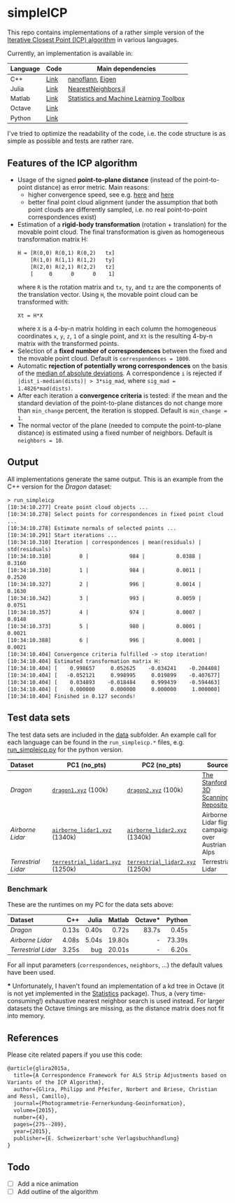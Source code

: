 # simpleICP

This repo contains implementations of a rather simple version of the [Iterative Closest Point (ICP) algorithm](https://en.wikipedia.org/wiki/Iterative_closest_point) in various languages.

Currently, an implementation is available in:

| Language | Code | Main dependencies |
| --- | --- | --- |
| C++ | [Link](c++) | [nanoflann](https://github.com/jlblancoc/nanoflann), [Eigen](http://eigen.tuxfamily.org) |
| Julia | [Link](julia) | [NearestNeighbors.jl](https://github.com/KristofferC/NearestNeighbors.jl) |
| Matlab | [Link](matlab) | [Statistics and Machine Learning Toolbox](https://www.mathworks.com/products/statistics.html) |
| Octave | [Link](octave) | |
| Python | [Link](python) | |

I've tried to optimize the readability of the code, i.e. the code structure is as simple as possible and tests are rather rare.

## Features of the ICP algorithm

- Usage of the signed **point-to-plane distance** (instead of the point-to-point distance) as error metric. Main reasons:
  - higher convergence speed, see e.g. [here](https://www.youtube.com/watch?v=LcghboLgTiA) and [here](https://ieeexplore.ieee.org/abstract/document/924423)
  - better final point cloud alignment (under the assumption that both point clouds are differently sampled, i.e. no real point-to-point correspondences exist)
- Estimation of a **rigid-body transformation** (rotation + translation) for the movable point cloud. The final transformation is given as homogeneous transformation matrix H:
  ```
  H = [R(0,0) R(0,1) R(0,2)   tx]
      [R(1,0) R(1,1) R(1,2)   ty]
      [R(2,0) R(2,1) R(2,2)   tz]
      [     0      0      0    1]
  ```
  where ``R`` is the rotation matrix and ``tx``, ``ty``, and ``tz`` are the components of the translation vector. Using ``H``, the movable point cloud can be transformed with:
  ```
  Xt = H*X
  ```
  where ``X`` is a 4-by-n matrix holding in each column the homogeneous coordinates ``x``, ``y``, ``z``, ``1`` of a single point, and ``Xt`` is the resulting 4-by-n matrix with the transformed points.
- Selection of a **fixed number of correspondences** between the fixed and the movable point cloud. Default is ``correspondences = 1000``.
- Automatic **rejection of potentially wrong correspondences** on the basis of the [median of absolute deviations](https://en.wikipedia.org/wiki/Median_absolute_deviation). A correspondence ``i`` is rejected if ``|dist_i-median(dists)| > 3*sig_mad``, where ``sig_mad = 1.4826*mad(dists)``.
- After each iteration a **convergence criteria** is tested: if the mean and the standard deviation of the point-to-plane distances do not change more than ``min_change`` percent, the iteration is stopped. Default is ``min_change = 1``.
- The normal vector of the plane (needed to compute the point-to-plane distance) is estimated using a fixed number of neighbors. Default is ``neighbors = 10``.

## Output

All implementations generate the same output. This is an example from the C++ version for the *Dragon* dataset:

```
> run_simpleicp
[10:34:10.277] Create point cloud objects ...
[10:34:10.278] Select points for correspondences in fixed point cloud ...
[10:34:10.278] Estimate normals of selected points ...
[10:34:10.291] Start iterations ...
[10:34:10.310] Iteration | correspondences | mean(residuals) |  std(residuals)
[10:34:10.310]         0 |             984 |          0.0388 |          0.3160
[10:34:10.310]         1 |             984 |          0.0011 |          0.2520
[10:34:10.327]         2 |             996 |          0.0014 |          0.1630
[10:34:10.342]         3 |             993 |          0.0059 |          0.0751
[10:34:10.357]         4 |             974 |          0.0007 |          0.0148
[10:34:10.373]         5 |             980 |          0.0001 |          0.0021
[10:34:10.388]         6 |             996 |          0.0001 |          0.0021
[10:34:10.404] Convergence criteria fulfilled -> stop iteration!
[10:34:10.404] Estimated transformation matrix H:
[10:34:10.404] [    0.998657     0.052625    -0.034241    -0.204408]
[10:34:10.404] [   -0.052121     0.998995     0.019899    -0.407677]
[10:34:10.404] [    0.034893    -0.018484     0.999439    -0.594463]
[10:34:10.404] [    0.000000     0.000000     0.000000     1.000000]
[10:34:10.404] Finished in 0.127 seconds!
```

## Test data sets

The test data sets are included in the [data](data) subfolder. An example call for each language can be found in the ``run_simpleicp.*`` files, e.g. [run_simpleicp.py](python/run_simpleicp.py) for the python version.

| Dataset | | PC1 (no_pts) | PC2 (no_pts) | Source |
| :--- | --- | --- | --- | --- |
| *Dragon* | ![Dragon](/data/dragon_small.png) | [``dragon1.xyz``](data/dragon1.xyz) (100k) | [``dragon2.xyz``](data/dragon2.xyz) (100k) | [The Stanford 3D Scanning Repository](http://graphics.stanford.edu/data/3Dscanrep/) |
| *Airborne Lidar* | ![AirborneLidar](/data/airborne_lidar_small.png) | [``airborne_lidar1.xyz``](data/airborne_lidar1.xyz) (1340k) | [``airborne_lidar2.xyz``](data/airborne_lidar2.xyz) (1340k) | Airborne Lidar fligth campaign over Austrian Alps |
| *Terrestrial Lidar* | ![TerrestrialLidar](/data/terrestrial_lidar_small.png) | [``terrestrial_lidar1.xyz``](data/terrestrial_lidar1.xyz) (1250k) | [``terrestrial_lidar2.xyz``](data/terrestrial_lidar2.xyz) (1250k) | Terrestrial Lidar |

### Benchmark

These are the runtimes on my PC for the data sets above:

| Dataset | C++ | Julia | Matlab | Octave* | Python |
| :--- | ---: | ---: | ---: | ---: | ---: |
| *Dragon*            | 0.13s | 0.40s |  0.72s | 83.7s |  0.45s |
| *Airborne Lidar*    | 4.08s | 5.04s | 19.80s | -     | 73.39s |
| *Terrestrial Lidar* | 3.25s | bug   | 20.01s | -     |  6.20s |

For all input parameters (``correspondences``, ``neighbors``, ...) the default values have been used.

**\*** Unfortunately, I haven't found an implementation of a kd tree in Octave (it is not yet implemented in the [Statistics](https://wiki.octave.org/Statistics_package) package). Thus, a (very time-consuming!) exhaustive nearest neighbor search is used instead. For larger datasets the Octave timings are missing, as the distance matrix does not fit into memory.

## References

Please cite related papers if you use this code:
```
@article{glira2015a,
  title={A Correspondence Framework for ALS Strip Adjustments based on Variants of the ICP Algorithm},
  author={Glira, Philipp and Pfeifer, Norbert and Briese, Christian and Ressl, Camillo},
  journal={Photogrammetrie-Fernerkundung-Geoinformation},
  volume={2015},
  number={4},
  pages={275--289},
  year={2015},
  publisher={E. Schweizerbart'sche Verlagsbuchhandlung}
}
```

## Todo

- [ ] Add a nice animation
- [ ] Add outline of the algorithm
